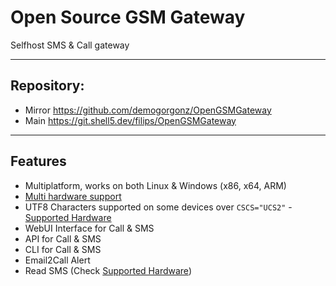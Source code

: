 ﻿# Open Source GSM Gateway

Selfhost SMS & Call gateway
___

## Repository:

- Mirror https://github.com/demogorgonz/OpenGSMGateway
- Main https://git.shell5.dev/filips/OpenGSMGateway

___

## Features

- Multiplatform, works on both Linux & Windows (x86, x64, ARM)
- [Multi hardware support](./supported-hardware.md)
- UTF8 Characters supported on some devices over `CSCS="UCS2"` - [Supported Hardware](./supported-hardware.md)
- WebUI Interface for Call & SMS
- API for Call & SMS
- CLI for Call & SMS
- Email2Call Alert
- Read SMS (Check [Supported Hardware](https://opengsmgateway.com/supported-hardware.html))
